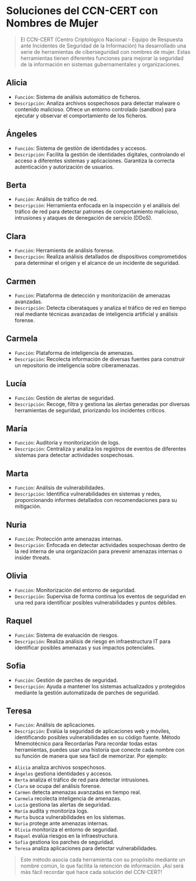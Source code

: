# Soluciones del CCN-CERT con Nombres de Mujer

> El CCN-CERT (Centro Criptológico Nacional - Equipo de Respuesta ante Incidentes de Seguridad de la Información) ha desarrollado una serie de herramientas de ciberseguridad con nombres de mujer. Estas herramientas tienen diferentes funciones para mejorar la seguridad de la información en sistemas gubernamentales y organizaciones.

## Alicia

* ``Función``: Sistema de análisis automático de ficheros.
* ``Descripción``: Analiza archivos sospechosos para detectar malware o contenido malicioso. Ofrece un entorno controlado (sandbox) para ejecutar y observar el comportamiento de los ficheros.
## Ángeles

* ``Función``: Sistema de gestión de identidades y accesos.
* ``Descripción``: Facilita la gestión de identidades digitales, controlando el acceso a diferentes sistemas y aplicaciones. Garantiza la correcta autenticación y autorización de usuarios.
## Berta

* ``Función``: Análisis de tráfico de red.
* ``Descripción``: Herramienta enfocada en la inspección y el análisis del tráfico de red para detectar patrones de comportamiento malicioso, intrusiones y ataques de denegación de servicio (DDoS).
## Clara

* ``Función``: Herramienta de análisis forense.
* ``Descripción``: Realiza análisis detallados de dispositivos comprometidos para determinar el origen y el alcance de un incidente de seguridad.
## Carmen

* ``Función``: Plataforma de detección y monitorización de amenazas avanzadas.
* ``Descripción``: Detecta ciberataques y analiza el tráfico de red en tiempo real mediante técnicas avanzadas de inteligencia artificial y análisis forense.
## Carmela

* ``Función``: Plataforma de inteligencia de amenazas.
* ``Descripción``: Recolecta información de diversas fuentes para construir un repositorio de inteligencia sobre ciberamenazas.
## Lucía

* ``Función``: Gestión de alertas de seguridad.
* ``Descripción``: Recoge, filtra y gestiona las alertas generadas por diversas herramientas de seguridad, priorizando los incidentes críticos.
## María

* ``Función``: Auditoría y monitorización de logs.
* ``Descripción``: Centraliza y analiza los registros de eventos de diferentes sistemas para detectar actividades sospechosas.
## Marta

* ``Función``: Análisis de vulnerabilidades.
* ``Descripción``: Identifica vulnerabilidades en sistemas y redes, proporcionando informes detallados con recomendaciones para su mitigación.

## Nuria

* ``Función``: Protección ante amenazas internas.
* ``Descripción``: Enfocada en detectar actividades sospechosas dentro de la red interna de una organización para prevenir amenazas internas o insider threats.
## Olivia

* ``Función``: Monitorización del entorno de seguridad.
* ``Descripción``: Supervisa de forma continua los eventos de seguridad en una red para identificar posibles vulnerabilidades y puntos débiles.
## Raquel

* ``Función``: Sistema de evaluación de riesgos.
* ``Descripción``: Realiza análisis de riesgo en infraestructura IT para identificar posibles amenazas y sus impactos potenciales.
## Sofia

* ``Función``: Gestión de parches de seguridad.
* ``Descripción``: Ayuda a mantener los sistemas actualizados y protegidos mediante la gestión automatizada de parches de seguridad.
## Teresa

* ``Función``: Análisis de aplicaciones.
* ``Descripción``: Evalúa la seguridad de aplicaciones web y móviles, identificando posibles vulnerabilidades en su código fuente.
Método Mnemotécnico para Recordarlas
Para recordar todas estas herramientas, puedes usar una historia que conecte cada nombre con su función de manera que sea fácil de memorizar. Por ejemplo:


+ ``Alicia`` analiza archivos sospechosos.
+ ``Ángeles`` gestiona identidades y accesos.
+ ``Berta`` analiza el tráfico de red para detectar intrusiones.
+ ``Clara`` se ocupa del análisis forense.
+ ``Carmen`` detecta amenazas avanzadas en tiempo real.
+ ``Carmela`` recolecta inteligencia de amenazas.
+ ``Lucía`` gestiona las alertas de seguridad.
+ ``María`` audita y monitoriza logs.
+ ``Marta`` busca vulnerabilidades en los sistemas.
+ ``Nuria`` protege ante amenazas internas.
+ ``Olivia`` monitoriza el entorno de seguridad.
+ ``Raquel`` evalúa riesgos en la infraestructura.
+ ``Sofia`` gestiona los parches de seguridad.
+ ``Teresa`` analiza aplicaciones para detectar vulnerabilidades.

> Este método asocia cada herramienta con su propósito mediante un nombre común, lo que facilita la retención de información. ¡Así será más fácil recordar qué hace cada solución del CCN-CERT!